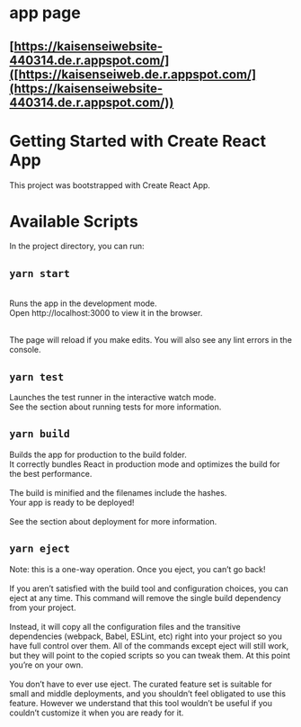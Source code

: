 
# app page
## [https://kaisenseiwebsite-440314.de.r.appspot.com/]([https://kaisenseiweb.de.r.appspot.com/](https://kaisenseiwebsite-440314.de.r.appspot.com/))

# Getting Started with Create React App
This project was bootstrapped with Create React App.

# Available Scripts
In the project directory, you can run:
## `yarn start`
<br> 
Runs the app in the development mode.<br>Open http://localhost:3000 to view it in the browser.

<br>The page will reload if you make edits.
You will also see any lint errors in the console.
## `yarn test`
Launches the test runner in the interactive watch mode.<br>
See the section about running tests for more information.

## `yarn build`
Builds the app for production to the build folder.<br>
It correctly bundles React in production mode and optimizes the build for the best performance.
<br> <br>
The build is minified and the filenames include the hashes.<br>
Your app is ready to be deployed!<br>
<br> 
See the section about deployment for more information.
## `yarn eject`
Note: this is a one-way operation. Once you eject, you can’t go back!<br>
<br>
If you aren’t satisfied with the build tool and configuration choices, you can eject at any time. This command will remove the single build dependency from your project.<br>
<br>
Instead, it will copy all the configuration files and the transitive dependencies (webpack, Babel, ESLint, etc) right into your project so you have full control over them. All of the commands except eject will still work, but they will point to the copied scripts so you can tweak them. At this point you’re on your own.<br>
<br>
You don’t have to ever use eject. The curated feature set is suitable for small and middle deployments, and you shouldn’t feel obligated to use this feature. However we understand that this tool wouldn’t be useful if you couldn’t customize it when you are ready for it.<br>
